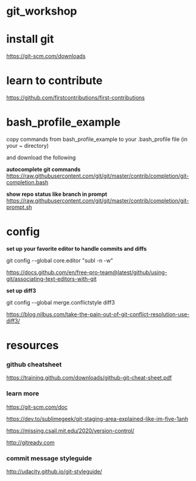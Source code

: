 # git_workshop


# install git
https://git-scm.com/downloads

# learn to contribute
https://github.com/firstcontributions/first-contributions

# bash_profile_example
copy commands from bash_profile_example to your .bash_profile file (in your ~ directory)

and download the following

**autocomplete git commands**
https://raw.githubusercontent.com/git/git/master/contrib/completion/git-completion.bash

**show repo status like branch in prompt**
https://raw.githubusercontent.com/git/git/master/contrib/completion/git-prompt.sh


# config

**set up your favorite editor to handle commits and diffs**

git config --global core.editor "subl -n -w"

https://docs.github.com/en/free-pro-team@latest/github/using-git/associating-text-editors-with-git

**set up diff3**

git config --global merge.conflictstyle diff3

https://blog.nilbus.com/take-the-pain-out-of-git-conflict-resolution-use-diff3/

# resources
### github cheatsheet
https://training.github.com/downloads/github-git-cheat-sheet.pdf

### learn more
https://git-scm.com/doc

https://dev.to/sublimegeek/git-staging-area-explained-like-im-five-1anh

https://missing.csail.mit.edu/2020/version-control/

http://gitready.com

### commit message styleguide
http://udacity.github.io/git-styleguide/
